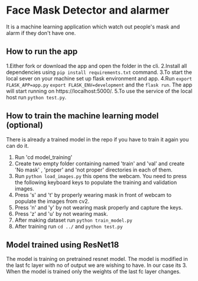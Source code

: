 # Face Mask Detector and alarmer
It is a machine learning application which watch out people's mask and alarm if they don't have one. 

## How to run the app
1.Either fork or download the app and open the folder in the cli.
2.Install all dependencies using `pip install requirements.txt` command.
3.To start the local sever on your machine set up flask environment and app.
4.Run `export FLASK_APP=app.py` `export FLASK_ENV=development` and the `flask run`. The app will start running on https://localhost:5000/.
5.To use the service of the local host run `python test.py`.

## How to train the machine learning model (optional)

There is already a trained model in the repo if you have to train it again you can do it.
1. Run 'cd model_training'
2. Create two empty folder containing named 'train' and 'val' and create 'No mask' , 'proper' and 'not proper' directories in each of them.
3. Run `python load_images.py` this opens the webcam. You need to press the following keyboard keys to populate the training and validation images.
4. Press 's' and 't' by properly wearing mask in front of webcam to populate the images from cv2.
5. Press 'n' and 'y' by not wearing mask properly and capture the keys.
6. Press 'z' and 'u' by not wearing mask.
7. After making dataset run `python train_model.py`
8. After training run `cd ../` and `python test.py`

## Model trained using ResNet18

The model is training on pretrained resnet model. The model is modified in the last fc layer with no of output we are wishing to have. In our case its 3. When the model is trained only the weights of the last fc layer changes.
